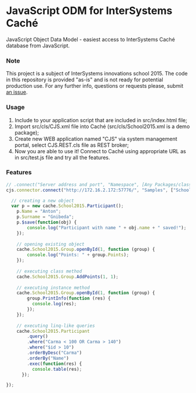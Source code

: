 # JavaScript ODM for InterSystems Caché
JavaScript Object Data Model - easiest access to InterSystems Caché database from JavaScript.

### Note
This project is a subject of InterSystems innovations school 2015. The code in this repository is provided "as-is" and is not ready for potential production use. For any further info, questions or requests please, submit [an issue](issues).

### Usage
1. Include to your application script that are included in src/index.html file;
2. Import src/cls/CJS.xml file into Caché (src/cls/School2015.xml is a demo package);
3. Create new WEB application named "CJS" via system management portal, select CJS.REST.cls file as REST broker;
4. Now you are able to use it! Connect to Caché using appropriate URL as in src/test.js file and try all the features.

### Features
```js
// .connect("Server address and port", "Namespace", [Any Packages/classes], callback())
cjs.connector.connect("http://172.16.2.172:57776/", "Samples", ["School2015"], function (cache) {

  // creating a new object
  var p = new cache.School2015.Participant();
	p.Name = "Anton";
	p.Surname = "Gnibeda";
	p.$save(function(obj) {
		console.log("Participant with name " + obj.name + " saved!");
	});
	
	// opening existing object
	cache.School2015.Group.openById(1, function (group) {
		console.log("Points: " + group.Points);
	});
	
	// executing class method
	cache.School2015.Group.AddPoints(1, 1);
	
	// executing instance method
	cache.School2015.Group.openById(1, function (group) {
		group.PrintInfo(function (res) {
		  console.log(res);
		});
	});
	
	// executing linq-like queries
	cache.School2015.Participant
		.query()
		.where("Carma < 100 OR Carma > 140")
		.where("$id > 10")
		.orderByDesc("Carma")
		.orderBy("Name")
		.exec(function(res) {
		  console.table(res);
	  });

});
```
